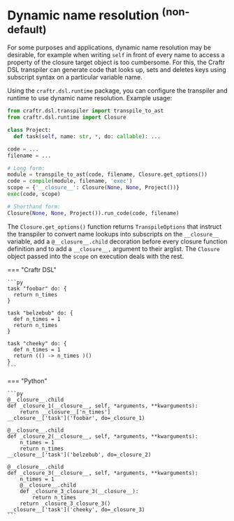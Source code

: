 # Dynamic name resolution <sup>(non-default)</sup>

For some purposes and applications, dynamic name resolution may be desirable, for
example when writing `self` in front of every name to access a property of the closure
target object is too cumbersome. For this, the Craftr DSL transpiler can generate code that
looks up, sets and deletes keys using subscript syntax on a particular variable name.

Using the `craftr.dsl.runtime` package, you can configure the transpiler and runtime
to use dynamic name resolution. Example usage:

```py
from craftr.dsl.transpiler import transpile_to_ast
from craftr.dsl.runtime import Closure

class Project:
  def task(self, name: str, *, do: callable): ...

code = ...
filename = ...

# Long form:
module = transpile_to_ast(code, filename, Closure.get_options())
code = compile(module, filename, 'exec')
scope = {'__closure__': Closure(None, None, Project())}
exec(code, scope)

# Shorthand form:
Closure(None, None, Project()).run_code(code, filename)
```

The `Closure.get_options()` function returns `TranspileOptions` that instruct the transpiler
to convert name lookups into subscripts on the `__closure__` variable, add a
`@__closure__.child` decoration before every closure function definition and to add a
`__closure__,` argument to their arglist. The `Closure` object passed into the `scope`
on execution deals with the rest.

=== "Craftr DSL"

    ```py
    task "foobar" do: {
      return n_times
    }

    task "belzebub" do: {
      def n_times = 1
      return n_times
    }

    task "cheeky" do: {
      def n_times = 1
      return (() -> n_times )()
    }
    ```

=== "Python"

    ```py
    @__closure__.child
    def _closure_1(__closure__, self, *arguments, **kwarguments):
        return __closure__['n_times']
    __closure__['task']('foobar', do=_closure_1)

    @__closure__.child
    def _closure_2(__closure__, self, *arguments, **kwarguments):
        n_times = 1
        return n_times
    __closure__['task']('belzebub', do=_closure_2)

    @__closure__.child
    def _closure_3(__closure__, self, *arguments, **kwarguments):
        n_times = 1
        @__closure__.child
        def _closure_3_closure_3(__closure__):
            return n_times
        return _closure_3_closure_3()
    __closure__['task']('cheeky', do=_closure_3)
    ```
